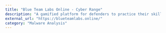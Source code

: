 ```yaml
---
title: "Blue Team Labs Online - Cyber Range"
description: "A gamified platform for defenders to practice their skills in security investigations and challenges covering; Incident Response, Digital Forensics, Security Operations, Reverse Engineering, and Threat Hunting."
external_url: "https://blueteamlabs.online/"
category: "Malware Analysis"
---
```

